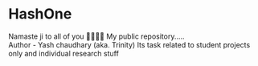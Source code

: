 # HashOne
Namaste ji to all of you 🙏🙏🙏🙏
My public repository.....
<br>
Author - Yash chaudhary (aka. Trinity)
Its task related to student projects only and individual research stuff 
